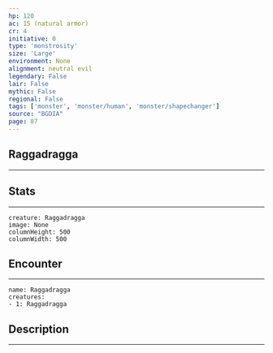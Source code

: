 ```yaml
---
hp: 120
ac: 15 (natural armor)
cr: 4
initiative: 0
type: 'monstrosity'    
size: 'Large'
environment: None
alignment: neutral evil
legendary: False
lair: False
mythic: False
regional: False
tags: ['monster', 'monster/human', 'monster/shapechanger']
source: "BGDIA"
page: 87
---
```


## Raggadragga
---



## Stats
---

```statblock
creature: Raggadragga
image: None
columnHeight: 500
columnWidth: 500
```

## Encounter
---

```encounter-table
name: Raggadragga
creatures:
- 1: Raggadragga
```

## Description
---




